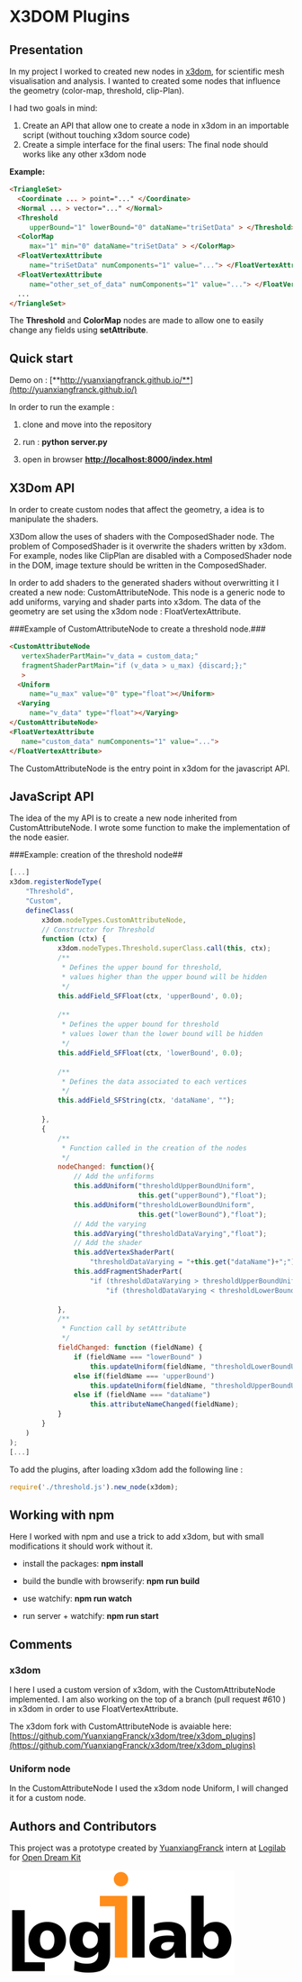 # X3DOM Plugins

## Presentation
In my project I worked to created new nodes in [x3dom](https://github.com/x3dom/x3dom.git), for scientific mesh visualisation and analysis.
I wanted to created some nodes that influence the geometry (color-map, threshold, clip-Plan).


I had two goals in mind:

1. Create an API that allow one to create a node in x3dom in an importable script (without touching x3dom source code)
2. Create a simple interface for the final users: The final node should works like any other x3dom node

**Example:**
```html
<TriangleSet>
  <Coordinate ... > point="..." </Coordinate>
  <Normal ... > vector="..." </Normal>
  <Threshold
     upperBound="1" lowerBound="0" dataName="triSetData" > </Threshold>
  <ColorMap
     max="1" min="0" dataName="triSetData" > </ColorMap>
  <FloatVertexAttribute
     name="triSetData" numComponents="1" value="..."> </FloatVertexAttribute>
  <FloatVertexAttribute
     name="other_set_of_data" numComponents="1" value="..."> </FloatVertexAttribute>
  ...
</TriangleSet>
```
The **Threshold** and **ColorMap** nodes are made to allow one to easily change any fields using **setAttribute**.


## Quick start
Demo on :
[**http://yuanxiangfranck.github.io/**](http://yuanxiangfranck.github.io/)

In order to run the example :

1. clone and move into the repository

2. run : **python server.py**

3. open in browser [**http://localhost:8000/index.html**](http://localhost:8000/index.html)


## X3Dom API

In order to create custom nodes that affect the geometry, a idea is to manipulate the shaders.

X3Dom allow the uses of shaders with the ComposedShader node.
The problem of ComposedShader is it overwrite the shaders written by x3dom. For example, nodes like ClipPlan are disabled with a ComposedShader node in the DOM, image texture should be written in the ComposedShader.

In order to add shaders to the generated shaders without overwritting it I created a new node: CustomAttributeNode.
This node is a generic node to add uniforms, varying and shader parts into x3dom.
The data of the geometry are set using the x3dom node : FloatVertexAttribute.


###Example of CustomAttributeNode to create a threshold node.###
```html
<CustomAttributeNode
   vertexShaderPartMain="v_data = custom_data;"
   fragmentShaderPartMain="if (v_data > u_max) {discard;};"
   >
  <Uniform
     name="u_max" value="0" type="float"></Uniform>
  <Varying
     name="v_data" type="float"></Varying>
</CustomAttributeNode>
<FloatVertexAttribute
   name="custom_data" numComponents="1" value="...">
</FloatVertexAttribute>
```

The CustomAttributeNode is the entry point in x3dom for the javascript API.



## JavaScript API

The idea of the my API is to create a new node inherited from CustomAttributeNode.
I wrote some function to make the implementation of the node easier.

###Example: creation of the threshold node##
```javascript
[...]
x3dom.registerNodeType(
    "Threshold",
    "Custom",
    defineClass(
        x3dom.nodeTypes.CustomAttributeNode,
        // Constructor for Threshold
        function (ctx) {
            x3dom.nodeTypes.Threshold.superClass.call(this, ctx);
            /**
             * Defines the upper bound for threshold,
             * values higher than the upper bound will be hidden
             */
            this.addField_SFFloat(ctx, 'upperBound', 0.0);

            /**
             * Defines the upper bound for threshold
             * values lower than the lower bound will be hidden
             */
            this.addField_SFFloat(ctx, 'lowerBound', 0.0);

            /**
             * Defines the data associated to each vertices
             */
            this.addField_SFString(ctx, 'dataName', "");

        },
        {
            /**
             * Function called in the creation of the nodes
             */
            nodeChanged: function(){
                // Add the unfiforms
                this.addUniform("thresholdUpperBoundUniform",
                                this.get("upperBound"),"float");
                this.addUniform("thresholdLowerBoundUniform",
                                this.get("lowerBound"),"float");
                // Add the varying
                this.addVarying("thresholdDataVarying","float");
                // Add the shader
                this.addVertexShaderPart(
                    "thresholdDataVarying = "+this.get("dataName")+";");
                this.addFragmentShaderPart(
                    "if (thresholdDataVarying > thresholdUpperBoundUniform) {discard;}; "+
                        "if (thresholdDataVarying < thresholdLowerBoundUniform) {discard;}; ");

            },
            /**
             * Function call by setAttribute
             */
            fieldChanged: function (fieldName) {
                if (fieldName === "lowerBound" )
                    this.updateUniform(fieldName, "thresholdLowerBoundUniform");
                else if(fieldName === 'upperBound')
                    this.updateUniform(fieldName, "thresholdUpperBoundUniform");
                else if (fieldName === "dataName")
                    this.attributeNameChanged(fieldName);
            }
        }
    )
);
[...]
```

To add the plugins, after loading x3dom add the following line :
```javascript
require('./threshold.js').new_node(x3dom);
```


## Working with npm
Here I worked with npm and use a trick to add x3dom, but with small modifications it should work without it.

* install the packages: **npm install**

* build the bundle with browserify: **npm run build**

* use watchify: **npm run watch**

* run server + watchify: **npm run start**


## Comments

### x3dom
I here I used a custom version of x3dom, with the CustomAttributeNode implemented.
I am also working on the top of a branch (pull request #610 ) in x3dom in order to use FloatVertexAttribute.

The x3dom fork with CustomAttributeNode is avaiable here: [https://github.com/YuanxiangFranck/x3dom/tree/x3dom_plugins](https://github.com/YuanxiangFranck/x3dom/tree/x3dom_plugins)

### Uniform node
In the CustomAttributeNode I used the x3dom node Uniform, I will changed it for a custom node.


## Authors and Contributors
This project was a prototype created by [YuanxiangFranck](https://github.com/YuanxiangFranck/) intern at  [Logilab](https://www.logilab.fr/) for [Open Dream Kit](http://opendreamkit.org/)

![](./other/logilab.png)

